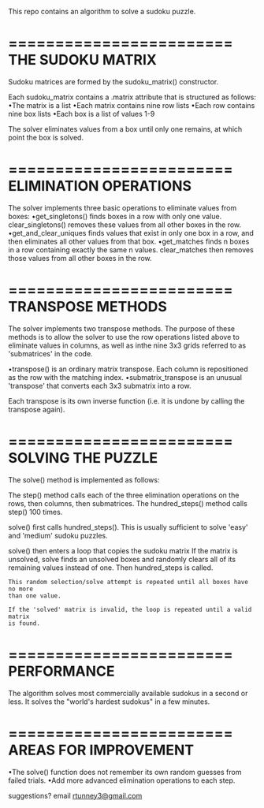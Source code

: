 This repo contains an algorithm to solve a sudoku puzzle.

========================
THE SUDOKU MATRIX
========================
Sudoku matrices are formed by the sudoku_matrix() constructor.

Each sudoku_matrix contains a .matrix attribute that is structured as follows:
•The matrix is a list 
•Each matrix contains nine row lists 
•Each row contains nine box lists
•Each box is a list of values 1-9

The solver eliminates values from a box until only one remains, 
at which point the box is solved. 

========================
ELIMINATION OPERATIONS
========================
The solver implements three basic operations to eliminate values from boxes:
•get_singletons() finds boxes in a row with only one value. 
	clear_singletons() removes these values from all other boxes in the row.
•get_and_clear_uniques finds values that exist in only one box in a row, 
	and then eliminates all other values from that box.
•get_matches finds n boxes in a row containing exactly the same n values.
	clear_matches then removes those values from all other boxes in the row.

========================
TRANSPOSE METHODS
========================
The solver implements two transpose methods. 
The purpose of these methods is to allow the solver to use the row operations
listed above to eliminate values in columns, as well as inthe nine 3x3 grids 
referred to as 'submatrices' in the code. 

•transpose() is an ordinary matrix transpose. Each column is repositioned as 
	the row with the matching index. 
•submatrix_transpose is an unusual 'transpose' that converts each 3x3 submatrix
	into a row. 

Each transpose is its own inverse function (i.e. it is undone by calling the 
transpose again).

========================
SOLVING THE PUZZLE
========================
The solve() method is implemented as follows:

The step() method calls each of the three elimination operations on the rows, 
then columns, then submatrices. 
The hundred_steps() method calls step() 100 times. 

solve() first calls hundred_steps().
This is usually sufficient to solve 'easy' and 'medium' sudoku puzzles.

solve() then enters a loop that copies the sudoku matrix
	If the matrix is unsolved, solve finds an unsolved boxes and randomly clears
	all of its remaining values instead of one. Then hundred_steps is called.

	This random selection/solve attempt is repeated until all boxes have no more
	than one value. 

	If the 'solved' matrix is invalid, the loop is repeated until a valid matrix 
	is found.

========================
PERFORMANCE
========================
The algorithm solves most commercially available sudokus in a second or less.
It solves the "world's hardest sudokus" in a few minutes. 

========================
AREAS FOR IMPROVEMENT
========================
•The solve() function does not remember its own random guesses from failed trials.
•Add more advanced elimination operations to each step.

suggestions? email rtunney3@gmail.com
	





